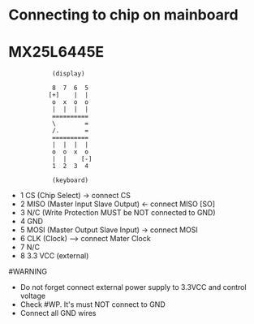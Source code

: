 
Connecting to chip on mainboard 
===============================

MX25L6445E
==========

                (display)

                8  7  6  5
               [+]    |  |
                o  x  o  o
                |  |  |  |
                ==========
                \        =
                /.       =
                ==========
                |  |  |  |
                o  o  x  o
                |  |    [-]
                1  2  3  4

                (keyboard)


* 1  CS (Chip Select) -> connect CS
* 2  MISO (Master Input Slave Output) <- connect MISO  [SO]
* 3  N/C  (Write Protection MUST be NOT connected to GND)
* 4  GND
* 5  MOSI (Master Output Slave Input) -> connect MOSI
* 6  CLK (Clock) --> connect Mater Clock
* 7  N/C
* 8  3.3 VCC (external)


#WARNING

* Do not forget connect external power supply to 3.3VCC and control voltage
* Check #WP. It's must NOT connect to GND
* Connect all GND wires 


